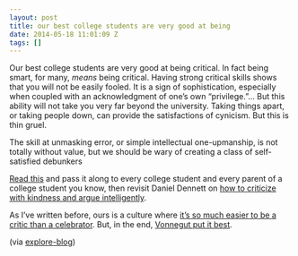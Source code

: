 ```yaml
---
layout: post
title: our best college students are very good at being
date: 2014-05-18 11:01:09 Z
tags: []
---
```

Our best college students are very good at being critical. In fact being smart, for many, _means_ being critical. Having strong critical skills shows that you will not be easily fooled. It is a sign of sophistication, especially when coupled with an acknowledgment of one’s own “privilege.”… But this ability will not take you very far beyond the university. Taking things apart, or taking people down, can provide the satisfactions of cynicism. But this is thin gruel.

The skill at unmasking error, or simple intellectual one-upmanship, is not totally without value, but we should be wary of creating a class of self-satisfied debunkers

[Read this](http://opinionator.blogs.nytimes.com/2014/05/10/young-minds-in-critical-condition/?_php=true&_type=blogs&_php=true&_type=blogs&_r=1&) and pass it along to every college student and every parent of a college student you know, then revisit Daniel Dennett on [how to criticize with kindness and argue intelligently](http://www.brainpickings.org/index.php/2014/03/28/daniel-dennett-rapoport-rules-criticism/). 

As I’ve written before, ours is a culture where [it’s so much easier to be a critic than a celebrator](http://www.brainpickings.org/index.php/2013/10/23/7-lessons-from-7-years/). But, in the end, [Vonnegut put it best](http://www.brainpickings.org/index.php/2014/05/12/kurt-vonnegut-if-this-isnt-nice-fredonia/). 

(via [explore-blog](http://explore.noodle.org/))

